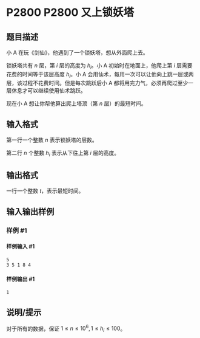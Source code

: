 # P2800 P2800 又上锁妖塔

## 题目描述

小 A 在玩《剑仙》，他遇到了一个锁妖塔，想从外面爬上去。

锁妖塔共有 $n$ 层，第 $i$ 层的高度为 $h_i$。小 A 初始时在地面上，他爬上第 $i$ 层需要花费的时间等于该层高度 $h_i$。小 A 会用仙术，每用一次可以让他向上跳一层或两层，该过程不花费时间。但是每次跳跃后小 A 都将用完力气，必须再爬过至少一层休息才可以继续使用仙术跳跃。

现在小 A 想让你帮他算出爬上塔顶（第 $n$ 层）的最短时间。

## 输入格式

第一行一个整数 $n$ 表示锁妖塔的层数。

第二行 $n$ 个整数 $h_i$ 表示从下往上第 $i$ 层的高度。

## 输出格式

一行一个整数 $t$，表示最短时间。

## 输入输出样例

### 样例 #1

#### 样例输入 #1

```
5
3 5 1 8 4
```

#### 样例输出 #1

```
1
```

## 说明/提示

对于所有的数据，保证 $1\le n\le 10 ^ 6,1\le h_i \le 100$。
